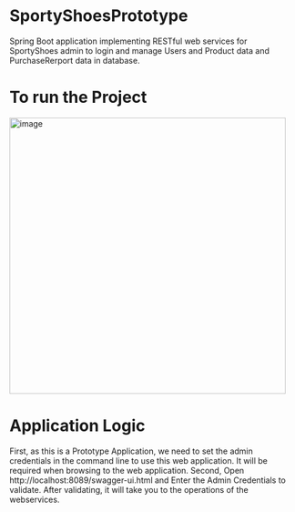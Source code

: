 # SportyShoesPrototype
Spring Boot application implementing RESTful web services for SportyShoes admin to login and manage Users and Product data and PurchaseRerport data in database.


# To run the Project

<img width="485" alt="image" src="https://user-images.githubusercontent.com/83321708/163555292-2582867c-87d1-4de1-8a28-38ba6a55b082.png">

# Application Logic

First, as this is a Prototype Application, we need to set the admin credentials in the command line to use this web application. It will be required when browsing to the web application.
Second, Open http://localhost:8089/swagger-ui.html and Enter the Admin Credentials to validate. After validating, it will take you to the operations of the webservices.

